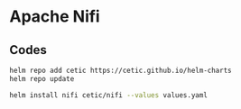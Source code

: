 # Apache Nifi

## Codes

```bash
helm repo add cetic https://cetic.github.io/helm-charts
helm repo update
```

```bash
helm install nifi cetic/nifi --values values.yaml
```
